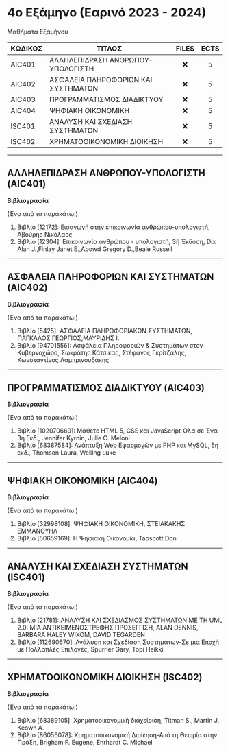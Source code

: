 # 4ο Εξάμηνο (Εαρινό 2023 - 2024)
Μαθήματα Εξαμήνου

| ΚΩΔΙΚΟΣ      | ΤΙΤΛΟΣ                                | FILES | ECTS |
| --------- | ------------------------------------ | :----: | :--: |
| AIC401 | ΑΛΛΗΛΕΠΙΔΡΑΣΗ ΑΝΘΡΩΠΟΥ-ΥΠΟΛΟΓΙΣΤΗ            | ❌    | 5    |
| AIC402 | ΑΣΦΑΛΕΙΑ ΠΛΗΡΟΦΟΡΙΩΝ ΚΑΙ ΣΥΣΤΗΜΑΤΩΝ   | ❌ | 5    |
| AIC403 | ΠΡΟΓΡΑΜΜΑΤΙΣΜΟΣ ΔΙΑΔΙΚΤΥΟΥ                      | ❌  | 5    |
| AIC404 | ΨΗΦΙΑΚΗ ΟΙΚΟΝΟΜΙΚΗ               | ❌    | 5    |
| ISC401 | ΑΝΑΛΥΣΗ ΚΑΙ ΣΧΕΔΙΑΣΗ ΣΥΣΤΗΜΑΤΩΝ    | ❌ | 5    |
| ISC402 | ΧΡΗΜΑΤΟΟΙΚΟΝΟΜΙΚΗ ΔΙΟΙΚΗΣΗ             | ❌    | 5    |
***
## ΑΛΛΗΛΕΠΙΔΡΑΣΗ ΑΝΘΡΩΠΟΥ-ΥΠΟΛΟΓΙΣΤΗ (AIC401)
**Βιβλιογραφία**

(Ένα από τα παρακάτω:)

1. Βιβλίο [12172]: Εισαγωγή στην επικοινωνία ανθρώπου-υπολογιστή, Αβούρης Νικόλαος
2. Βιβλίο [12304]: Επικοινωνία ανθρώπου - υπολογιστή, 3ή Έκδοση, Dix Alan J.,Finlay Janet E.,Abowd Gregory D.,Beale Russell
***
## ΑΣΦΑΛΕΙΑ ΠΛΗΡΟΦΟΡΙΩΝ ΚΑΙ ΣΥΣΤΗΜΑΤΩΝ (AIC402)
**Βιβλιογραφία**

(Ένα από τα παρακάτω:)

1. Βιβλίο [5425]: ΑΣΦΑΛΕΙΑ ΠΛΗΡΟΦΟΡΙΑΚΩΝ ΣΥΣΤΗΜΑΤΩΝ, ΠΑΓΚΑΛΟΣ ΓΕΩΡΓΙΟΣ,ΜΑΥΡΙΔΗΣ Ι.
2. Βιβλίο [94701556]: Ασφάλεια Πληροφοριών & Συστημάτων στον Κυβερνοχώρο, Σωκράτης Κάτσικας, Στέφανος Γκρίτζαλης, Κωνσταντίνος Λαμπρινουδάκης
***
## ΠΡΟΓΡΑΜΜΑΤΙΣΜΟΣ ΔΙΑΔΙΚΤΥΟΥ (AIC403)
**Βιβλιογραφία**

(Ένα από τα παρακάτω:)

1. Βιβλίο [102070669]: Μάθετε HTML 5, CSS και JavaScript Όλα σε Ένα, 3η Εκδ., Jennifer Kyrnin, Julie C. Meloni
2. Βιβλίο [68387584]: Ανάπτυξη Web Εφαρμογών με PHP και MySQL, 5η εκδ., Thomson Laura, Welling Luke
***
## ΨΗΦΙΑΚΗ ΟΙΚΟΝΟΜΙΚΗ (AIC404)
**Βιβλιογραφία**

(Ένα από τα παρακάτω:)

1. Βιβλίο [32998108]: ΨΗΦΙΑΚΗ ΟΙΚΟΝΟΜΙΚΗ, ΣΤΕΙΑΚΑΚΗΣ ΕΜΜΑΝΟΥΗΛ
2. Βιβλίο [50659169]: Η Ψηφιακή Οικονομία, Tapscott Don
***
## ΑΝΑΛΥΣΗ ΚΑΙ ΣΧΕΔΙΑΣΗ ΣΥΣΤΗΜΑΤΩΝ (ISC401)
**Βιβλιογραφία**

(Ένα από τα παρακάτω:)

1. Βιβλίο [21781]: ΑΝΑΛΥΣΗ ΚΑΙ ΣΧΕΔΙΑΣΜΟΣ ΣΥΣΤΗΜΑΤΩΝ ΜΕ ΤΗ UML 2.0: ΜΙΑ ΑΝΤΙΚΕΙΜΕΝΟΣΤΡΕΦΗΣ ΠΡΟΣΕΓΓΙΣΗ, ALAN DENNIS, BARBARA HALEY WIXOM, DAVID TEGARDEN
2. Βιβλίο [112690670]: Ανάλυση και Σχεδίαση Συστημάτων-Σε μια Εποχή με Πολλαπλές Επιλογές, Spurrier Gary, Topi Heikki
***
## ΧΡΗΜΑΤΟΟΙΚΟΝΟΜΙΚΗ ΔΙΟΙΚΗΣΗ (ISC402)
**Βιβλιογραφία**

(Ένα από τα παρακάτω:)

1. Βιβλίο [68389105]: Χρηματοοικονομική διαχείριση, Titman S., Martin J, Keown A.
2. Βιβλίο [86056078]: Χρηματοοικονομική Διοίκηση-Από τη Θεωρία στην Πράξη, Brigham F. Eugene, Ehrhardt C. Michael
